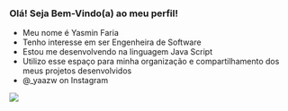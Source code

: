 ### Olá! Seja Bem-Vindo(a) ao meu perfil!

-  Meu nome é Yasmin Faria
-  Tenho interesse em ser Engenheira de Software
-  Estou me desenvolvendo na linguagem Java Script
-  Utilizo esse espaço para minha organização e compartilhamento dos meus projetos desenvolvidos
-  @_yaazw on Instagram

![](https://media.tenor.com/0aCMR4zGhyYAAAAC/death-the.gif)

<!---
yaazw/yaazw is a ✨ special ✨ repository because its `README.md` (this file) appears on your GitHub profile.
You can click the Preview link to take a look at your changes.
--->
